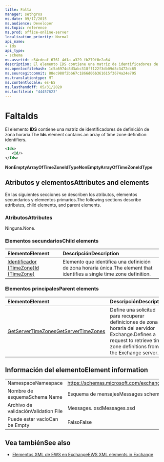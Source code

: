 ```yaml
---
title: Falta
manager: sethgros
ms.date: 09/17/2015
ms.audience: Developer
ms.topic: reference
ms.prod: office-online-server
localization_priority: Normal
api_name:
- Ids
api_type:
- schema
ms.assetid: c54cdeaf-6761-4d1a-a329-fb279f0e2a64
description: El elemento IDS contiene una matriz de identificadores de definición de zona horaria.
ms.openlocfilehash: 1c5a6974c8d3abc318ff122f3db09d8c3472dc65
ms.sourcegitcommit: 88ec988f2bb67c1866d06b361615f3674a24e795
ms.translationtype: MT
ms.contentlocale: es-ES
ms.lasthandoff: 05/31/2020
ms.locfileid: "44457623"
---
```

# <a name="ids"></a><span data-ttu-id="1ae63-103">Falta</span><span class="sxs-lookup"><span data-stu-id="1ae63-103">Ids</span></span>

<span data-ttu-id="1ae63-104">El elemento **IDS** contiene una matriz de identificadores de definición de zona horaria.</span><span class="sxs-lookup"><span data-stu-id="1ae63-104">The **Ids** element contains an array of time zone definition identifiers.</span></span> 
  
```XML
<Ids>
   <Id/>
</Ids>
```

 <span data-ttu-id="1ae63-105">**NonEmptyArrayOfTimeZoneIdType**</span><span class="sxs-lookup"><span data-stu-id="1ae63-105">**NonEmptyArrayOfTimeZoneIdType**</span></span>
## <a name="attributes-and-elements"></a><span data-ttu-id="1ae63-106">Atributos y elementos</span><span class="sxs-lookup"><span data-stu-id="1ae63-106">Attributes and elements</span></span>

<span data-ttu-id="1ae63-107">En las siguientes secciones se describen los atributos, elementos secundarios y elementos primarios.</span><span class="sxs-lookup"><span data-stu-id="1ae63-107">The following sections describe attributes, child elements, and parent elements.</span></span>
  
### <a name="attributes"></a><span data-ttu-id="1ae63-108">Atributos</span><span class="sxs-lookup"><span data-stu-id="1ae63-108">Attributes</span></span>

<span data-ttu-id="1ae63-109">Ninguna.</span><span class="sxs-lookup"><span data-stu-id="1ae63-109">None.</span></span>
  
### <a name="child-elements"></a><span data-ttu-id="1ae63-110">Elementos secundarios</span><span class="sxs-lookup"><span data-stu-id="1ae63-110">Child elements</span></span>

|<span data-ttu-id="1ae63-111">**Elemento**</span><span class="sxs-lookup"><span data-stu-id="1ae63-111">**Element**</span></span>|<span data-ttu-id="1ae63-112">**Descripción**</span><span class="sxs-lookup"><span data-stu-id="1ae63-112">**Description**</span></span>|
|:-----|:-----|
|[<span data-ttu-id="1ae63-113">Identificador (TimeZone)</span><span class="sxs-lookup"><span data-stu-id="1ae63-113">Id (TimeZone)</span></span>](id-timezone.md) <br/> |<span data-ttu-id="1ae63-114">Elemento que identifica una definición de zona horaria única.</span><span class="sxs-lookup"><span data-stu-id="1ae63-114">The element that identifies a single time zone definition.</span></span>  <br/> |
   
### <a name="parent-elements"></a><span data-ttu-id="1ae63-115">Elementos principales</span><span class="sxs-lookup"><span data-stu-id="1ae63-115">Parent elements</span></span>

|<span data-ttu-id="1ae63-116">**Elemento**</span><span class="sxs-lookup"><span data-stu-id="1ae63-116">**Element**</span></span>|<span data-ttu-id="1ae63-117">**Descripción**</span><span class="sxs-lookup"><span data-stu-id="1ae63-117">**Description**</span></span>|
|:-----|:-----|
|[<span data-ttu-id="1ae63-118">GetServerTimeZones</span><span class="sxs-lookup"><span data-stu-id="1ae63-118">GetServerTimeZones</span></span>](getservertimezones.md) <br/> |<span data-ttu-id="1ae63-119">Define una solicitud para recuperar definiciones de zona horaria del servidor Exchange.</span><span class="sxs-lookup"><span data-stu-id="1ae63-119">Defines a request to retrieve time zone definitions from the Exchange server.</span></span>  <br/> |
   
## <a name="element-information"></a><span data-ttu-id="1ae63-120">Información del elemento</span><span class="sxs-lookup"><span data-stu-id="1ae63-120">Element information</span></span>

|||
|:-----|:-----|
|<span data-ttu-id="1ae63-121">Namespace</span><span class="sxs-lookup"><span data-stu-id="1ae63-121">Namespace</span></span>  <br/> |https://schemas.microsoft.com/exchange/services/2006/messages  <br/> |
|<span data-ttu-id="1ae63-122">Nombre de esquema</span><span class="sxs-lookup"><span data-stu-id="1ae63-122">Schema Name</span></span>  <br/> |<span data-ttu-id="1ae63-123">Esquema de mensajes</span><span class="sxs-lookup"><span data-stu-id="1ae63-123">Messages schema</span></span>  <br/> |
|<span data-ttu-id="1ae63-124">Archivo de validación</span><span class="sxs-lookup"><span data-stu-id="1ae63-124">Validation File</span></span>  <br/> |<span data-ttu-id="1ae63-125">Messages. xsd</span><span class="sxs-lookup"><span data-stu-id="1ae63-125">Messages.xsd</span></span>  <br/> |
|<span data-ttu-id="1ae63-126">Puede estar vacío</span><span class="sxs-lookup"><span data-stu-id="1ae63-126">Can be Empty</span></span>  <br/> |<span data-ttu-id="1ae63-127">Falso</span><span class="sxs-lookup"><span data-stu-id="1ae63-127">False</span></span>  <br/> |
   
## <a name="see-also"></a><span data-ttu-id="1ae63-128">Vea también</span><span class="sxs-lookup"><span data-stu-id="1ae63-128">See also</span></span>



- [<span data-ttu-id="1ae63-129">Elementos XML de EWS en Exchange</span><span class="sxs-lookup"><span data-stu-id="1ae63-129">EWS XML elements in Exchange</span></span>](ews-xml-elements-in-exchange.md)

